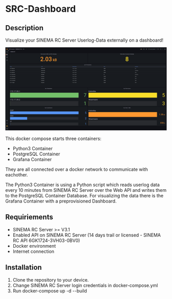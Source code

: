 # SRC-Dashboard

## Description

Visualize your SINEMA RC Server Userlog-Data externally on a dashboard!

![plot](dashboard/images/SRC-Dashboard-Overview.png)

This docker compose starts three containers:
- Python3 Container
- PostgreSQL Container
- Grafana Container

They are all connected over a docker network to communicate with eachother.

The Python3 Container is using a Python script which reads userlog data every 10 minutes from SINEMA RC Server over the Web API and writes them to the PostgreSQL Container Database.
For visualizing the data there is the Grafana Container with a preprovisioned Dashboard.

## Requiriements

- SINEMA RC Server >= V3.1 
- Enabled API on SINEMA RC Server (14 days trail or licensed - SINEMA RC API 6GK1724-3VH03-0BV0)
- Docker environment
- Internet connection

## Installation

1. Clone the repository to your device.
2. Change SINEMA RC Server login credentials in docker-compose.yml
3. Run docker-compose up -d --build
